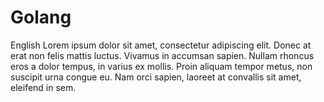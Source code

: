 # Golang

English Lorem ipsum dolor sit amet, consectetur adipiscing elit. Donec at erat non felis mattis luctus.
Vivamus in accumsan sapien. Nullam rhoncus eros a dolor tempus, in varius ex mollis. Proin aliquam tempor metus, non suscipit urna congue eu.
Nam orci sapien, laoreet at convallis sit amet, eleifend in sem.
